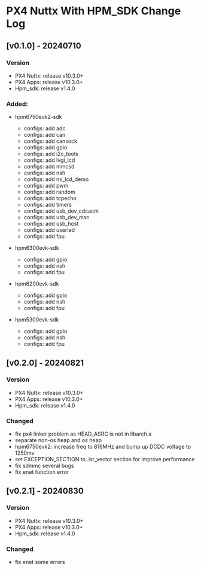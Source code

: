 # PX4 Nuttx With HPM_SDK Change Log

## [v0.1.0] - 20240710

### Version
- PX4 Nuttx: release v10.3.0+
- PX4 Apps: release v10.3.0+
- Hpm_sdk: release v1.4.0

### Added:
- hpm6750evk2-sdk
    - configs: add adc
    - configs: add can
    - configs: add cansock
    - configs: add gpio
    - configs: add i2c_tools
    - configs: add lvgl_lcd
    - configs: add mmcsd
    - configs: add nsh
    - configs: add nx_lcd_demo
    - configs: add pwm
    - configs: add random
    - configs: add tcpecho
    - configs: add timers
    - configs: add usb_dev_cdcacm
    - configs: add usb_dev_msc
    - configs: add usb_host
    - configs: add userled
    - configs: add fpu

- hpm6300evk-sdk
    - configs: add gpio
    - configs: add nsh
    - configs: add fpu
    
- hpm6200evk-sdk
    - configs: add gpio
    - configs: add nsh
    - configs: add fpu

- hpm5300evk-sdk
    - configs: add gpio
    - configs: add nsh
    - configs: add fpu

## [v0.2.0] - 20240821

### Version
- PX4 Nuttx: release v10.3.0+
- PX4 Apps: release v10.3.0+
- Hpm_sdk: release v1.4.0

### Changed
- fix px4 linker problem as HEAD_ASRC is not in libarch.a
- separate non-os heap and os heap
- hpm6750evk2: increase freq to 816MHz and bump up DCDC voltage to 1250mv
- set EXCEPTION_SECTION to .isr_vector section for improve performance
- fix sdmmc several bugs
- fix enet function error

## [v0.2.1] - 20240830

### Version
- PX4 Nuttx: release v10.3.0+
- PX4 Apps: release v10.3.0+
- Hpm_sdk: release v1.4.0

### Changed
- fix enet some errors
